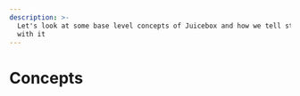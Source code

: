 ```yaml
---
description: >-
  Let's look at some base level concepts of Juicebox and how we tell stories
  with it
---
```


# Concepts

